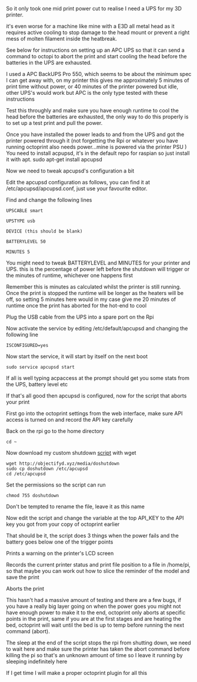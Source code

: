 So it only took one mid print power cut to realise I need a UPS for my 3D printer.

it's even worse for a machine like mine with a E3D all metal head as it requires active cooling to stop damage to the head mount or prevent a right mess of molten filament inside the heatbreak.

See below for instructions on setting up an APC UPS so that it can send a command to octopi to abort the print and start cooling the head before the batteries in the UPS are exhausted.

I used a APC BackUPS Pro 550, which seems to be about the minimum spec I can get away with, on my printer this gives me approximately 5 minutes of print time without power, or 40 minutes of the printer powered but idle, other UPS's would work but APC is the only type tested with these instructions

Test this throughly and make sure you have enough runtime to cool the head before the batteries are exhausted, the only way to do this properly is to set up a test print and pull the power.

Once you have installed the power leads to and from the UPS and got the printer powered through it (not forgetting the Rpi or whatever you have running octoprint also needs power...mine is powered via the printer PSU ) You need to install acpupsd, it's in the default repo for raspian so just install it with apt.
sudo apt-get install apcupsd

Now we need to tweak apcupsd's configuration a bit

Edit the apcupsd configuration as follows, you can find it at /etc/apcupsd/apcupsd.conf, just use your favourite editor.

Find and change the following lines
```
UPSCABLE smart

UPSTYPE usb

DEVICE (this should be blank)

BATTERYLEVEL 50

MINUTES 5
```

You might need to tweak BATTERYLEVEL and MINUTES for your printer and UPS. this is the percentage of power left before the shutdown will trigger or the minutes of runtime, whichever one happens first

Remember this is minutes as calculated whilst the printer is still running. Once the print is stopped the runtime will be longer as the heaters will be off, so setting 5 minutes here would in my case give me 20 minutes of runtime once the print has aborted for the hot-end to cool

Plug the USB cable from the UPS into a spare port on the Rpi

Now activate the service by editing /etc/default/apcupsd and changing the following line

```
ISCONFIGURED=yes
```

Now start the service, it will start by itself on the next boot
```
sudo service apcupsd start
```

If all is well typing acpaccess at the prompt should get you some stats from the UPS, battery level etc

If that's all good then apcupsd is configured, now for the script that aborts your print

First go into the octoprint settings from the web interface, make sure API access is turned on and record the API key carefully

Back on the rpi go to the home directory
```
cd ~
```

Now download my custom shutdown [script](../../media/doshutdown) with wget
```
wget http://objectifyd.xyz/media/doshutdown
sudo cp doshutdown /etc/apcupsd
cd /etc/apcupsd
```

Set the permissions so the script can run
```
chmod 755 doshutdown
```

Don't be tempted to rename the file, leave it as this name

Now edit the script and change the variable at the top API_KEY to the API key you got from your copy of octoprint earlier

That should be it, the script does 3 things when the power fails and the battery goes below one of the trigger points

Prints a warning on the printer's LCD screen

Records the current printer status and print file position to a file in /home/pi, so that maybe you can work out how to slice the reminder of the model and save the print

Aborts the print

This hasn't had a massive amount of testing and there are a few bugs, if you have a really big layer going on when the power goes you might not have enough power to make it to the end, octoprint only aborts at specific points in the print, same if you are at the first stages and are heating the bed, octoprint will wait until the bed is up to temp before running the next command (abort).

The sleep at the end of the script stops the rpi from shutting down, we need to wait here and make sure the printer has taken the abort command before killing the pi so that's an unknown amount of time so I leave it running by sleeping indefinitely here

If I get time I will make a proper octoprint plugin for all this